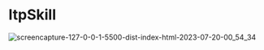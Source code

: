 # ItpSkill
 
![screencapture-127-0-0-1-5500-dist-index-html-2023-07-20-00_54_34](https://github.com/itpmanis/ItpSkill/assets/95114404/9fb7ede6-0900-4603-a1de-6457f4df2813)
